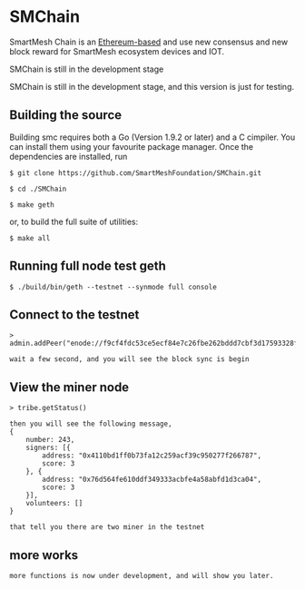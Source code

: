# SMChain

SmartMesh Chain is an [Ethereum-based](https://github.com/SmartMeshFoundation/SMChain) and use new consensus and new block reward for SmartMesh ecosystem devices and IOT. 


SMChain is still in the development stage

SMChain is still in the development stage, and this version is just for testing.

## Building the source

Building smc requires both a Go (Version 1.9.2 or later) and a C cimpiler. You can install them using your favourite package manager. Once the dependencies are installed, run

    $ git clone https://github.com/SmartMeshFoundation/SMChain.git

    $ cd ./SMChain

    $ make geth

or, to build the full suite of utilities:

    $ make all

## Running full node test geth

    $ ./build/bin/geth --testnet --synmode full console

## Connect to the testnet

    > admin.addPeer("enode://f9cf4fdc53ce5ecf84e7c26fbe262bddd7cbf3d17593328f74816a1c646a0ccfac9a85d81f7d51b59bc02dc8f0e8c5dada4db081efd79698a820faf9384773c0@49.51.11.222:60303")

    wait a few second, and you will see the block sync is begin

## View the miner node

	> tribe.getStatus()

    then you will see the following message,
    {
        number: 243,
        signers: [{
            address: "0x4110bd1ff0b73fa12c259acf39c950277f266787",
            score: 3
        }, {
            address: "0x76d564fe610ddf349333acbfe4a58abfd1d3ca04",
            score: 3
        }],
        volunteers: []
    }

    that tell you there are two miner in the testnet

## more works
    more functions is now under development, and will show you later.

